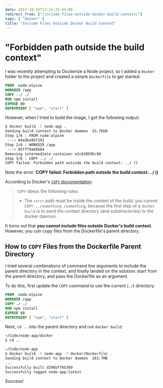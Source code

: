 ```yaml
---
date: 2017-10-26T17:33:25-04:00
redirect_from: ["/include-files-outside-docker-build-context/"]
tags: [ "docker" ]
title: "Include Files Outside Docker Build Context"
---
```


# "Forbidden path outside the build context"

I was recently attempting to Dockerize a Node project, so I added a `docker` folder to the project and created a simple `Dockerfile` to get started:

```dockerfile
FROM  node:alpine
WORKDIR /app
COPY ../ ./
RUN npm install
EXPOSE 80
ENTRYPOINT [ "npm", "start" ]
```

However, when I tried to build the image, I got the following output:

```bash
$ docker build -t node-app .
Sending build context to Docker daemon  53.76kB
Step 1/6 : FROM node:alpine
 ---> 04a3ba95f191
Step 2/6 : WORKDIR /app
 ---> 85fff9a66b84
Removing intermediate container e2c838595c90
Step 3/6 : COPY ../ ./
COPY failed: Forbidden path outside the build context: ../ ()
```

Note the error: **COPY failed: Forbidden path outside the build context: ../ ()**

According to Docker's [`COPY` documentation](https://docs.docker.com/engine/reference/builder/#copy):

> `COPY` obeys the following rules:
>
> * The `<src>` path must be inside the context of the build; you cannot `COPY ../something /something`, because the first step of a `docker build` is to send the context directory (and subdirectories) to the docker daemon.

It turns out that **you cannot include files outside Docker's build context**. However, you *can* copy files from the Dockerfile's parent directory.

## How to `COPY` Files from the Dockerfile Parent Directory

I tried several combinations of command line arguments to include the parent directory in the context, and finally landed on the solution: start from the parent directory, and pass the Dockerfile as an argument.

To do this, first update the `COPY` command to use the current (`./`) directory:

```dockerfile
FROM  node:alpine
WORKDIR /app
COPY ./ ./
RUN npm install
EXPOSE 80
ENTRYPOINT [ "npm", "start" ]
```

Next, `cd ..` into the parent directory and run `docker build`:

```bash
~/Code/node-app/docker
$ cd ..

~/Code/node-app
$ docker build -t node-app -f docker/Dockerfile .
Sending build context to Docker daemon  263.7MB
...
Successfully built d296bf765369
Successfully tagged node-app:latest
```

Success!
